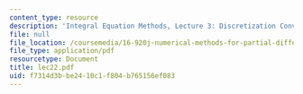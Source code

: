 ```yaml
---
content_type: resource
description: 'Integral Equation Methods, Lecture 3: Discretization Convergence Theory'
file: null
file_location: /coursemedia/16-920j-numerical-methods-for-partial-differential-equations-sma-5212-spring-2003/f7314d3bbe2410c1f804b765156ef083_lec22.pdf
file_type: application/pdf
resourcetype: Document
title: lec22.pdf
uid: f7314d3b-be24-10c1-f804-b765156ef083
---
```

